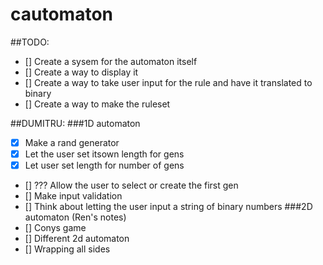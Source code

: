# cautomaton

##TODO:  
- [] Create a sysem for the automaton itself
- [] Create a way to display it
- [] Create a way to take user input for the rule and have it translated to binary
- [] Create a way to make the ruleset


##DUMITRU:
###1D automaton
- [x] Make a rand generator
- [x] Let the user set itsown length for gens
- [x] Let user set length for number of gens
- [] ??? Allow the user to select or create the first gen 
- [] Make input validation
- [] Think about letting the user input a string of binary numbers
###2D automaton (Ren's notes)
- [] Conys game
- [] Different 2d automaton
- [] Wrapping all sides
